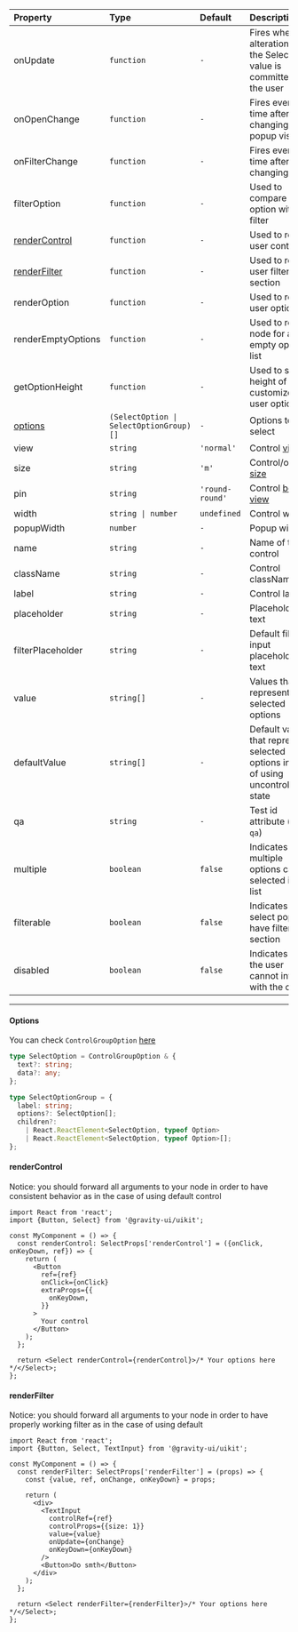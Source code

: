 | Property                        | Type                                    | Default         | Description                                                                                                |
| :------------------------------ | :-------------------------------------- | :-------------- | :--------------------------------------------------------------------------------------------------------- |
| onUpdate                        | `function`                              | `-`             | Fires when an alteration to the Select value is committed by the user                                      |
| onOpenChange                    | `function`                              | `-`             | Fires every time after changing popup visibility                                                           |
| onFilterChange                  | `function`                              | `-`             | Fires every time after changing filter                                                                     |
| filterOption                    | `function`                              | `-`             | Used to compare option with filter                                                                         |
| [renderControl](#rendercontrol) | `function`                              | `-`             | Used to render user control                                                                                |
| [renderFilter](#renderfilter)   | `function`                              | `-`             | Used to render user filter section                                                                         |
| renderOption                    | `function`                              | `-`             | Used to render user options                                                                                |
| renderEmptyOptions              | `function`                              | `-`             | Used to render node for an empty options list                                                              |
| getOptionHeight                 | `function`                              | `-`             | Used to set height of customized user options                                                              |
| [options](#options)             | `(SelectOption \| SelectOptionGroup)[]` | `-`             | Options to select                                                                                          |
| view                            | `string`                                | `'normal'`      | Control [view](https://github.com/gravity-ui/uikit/blob/main/src/components/TextInput/types.ts#L4)         |
| size                            | `string`                                | `'m'`           | Control/options [size](https://github.com/gravity-ui/uikit/blob/main/src/components/TextInput/types.ts#L6) |
| pin                             | `string`                                | `'round-round'` | Control [border view](https://github.com/gravity-ui/uikit/blob/main/src/components/TextInput/types.ts#L8)  |
| width                           | `string \| number`                      | `undefined`     | Control width                                                                                              |
| popupWidth                      | `number`                                | `-`             | Popup width                                                                                                |
| name                            | `string`                                | `-`             | Name of the control                                                                                        |
| className                       | `string`                                | `-`             | Control className                                                                                          |
| label                           | `string`                                | `-`             | Control label                                                                                              |
| placeholder                     | `string`                                | `-`             | Placeholder text                                                                                           |
| filterPlaceholder               | `string`                                | `-`             | Default filter input placeholder text                                                                      |
| value                           | `string[]`                              | `-`             | Values that represent selected options                                                                     |
| defaultValue                    | `string[]`                              | `-`             | Default values that represent selected options in case of using uncontrolled state                         |
| qa                              | `string`                                | `-`             | Test id attribute (`data-qa`)                                                                              |
| multiple                        | `boolean`                               | `false`         | Indicates that multiple options can be selected in the list                                                |
| filterable                      | `boolean`                               | `false`         | Indicates that select popup have filter section                                                            |
| disabled                        | `boolean`                               | `false`         | Indicates that the user cannot interact with the control                                                   |

---

#### Options

You can check `ControlGroupOption` [here](https://github.com/gravity-ui/uikit/blob/ba65eb4cac14d38f7babb5057bd3ab12c5bcbe33/src/components/types.ts#L45)

```typescript
type SelectOption = ControlGroupOption & {
  text?: string;
  data?: any;
};

type SelectOptionGroup = {
  label: string;
  options?: SelectOption[];
  children?:
    | React.ReactElement<SelectOption, typeof Option>
    | React.ReactElement<SelectOption, typeof Option>[];
};
```

#### renderControl

Notice: you should forward all arguments to your node in order to have consistent behavior as in the case of using default control

```tsx
import React from 'react';
import {Button, Select} from '@gravity-ui/uikit';

const MyComponent = () => {
  const renderControl: SelectProps['renderControl'] = ({onClick, onKeyDown, ref}) => {
    return (
      <Button
        ref={ref}
        onClick={onClick}
        extraProps={{
          onKeyDown,
        }}
      >
        Your control
      </Button>
    );
  };

  return <Select renderControl={renderControl}>/* Your options here */</Select>;
};
```

#### renderFilter

Notice: you should forward all arguments to your node in order to have properly working filter as in the case of using default

```tsx
import React from 'react';
import {Button, Select, TextInput} from '@gravity-ui/uikit';

const MyComponent = () => {
  const renderFilter: SelectProps['renderFilter'] = (props) => {
    const {value, ref, onChange, onKeyDown} = props;

    return (
      <div>
        <TextInput
          controlRef={ref}
          controlProps={{size: 1}}
          value={value}
          onUpdate={onChange}
          onKeyDown={onKeyDown}
        />
        <Button>Do smth</Button>
      </div>
    );
  };

  return <Select renderFilter={renderFilter}>/* Your options here */</Select>;
};
```
